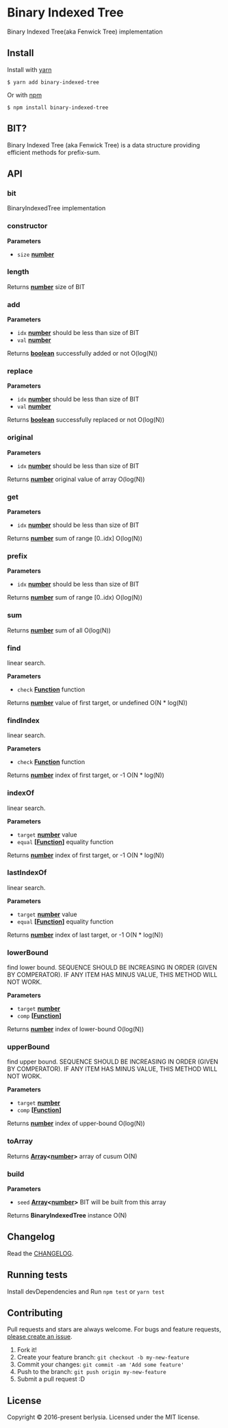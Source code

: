 # Binary Indexed Tree

Binary Indexed Tree(aka Fenwick Tree) implementation

## Install

Install with [yarn](https://yarnpkg.com/getting-started/install)

    $ yarn add binary-indexed-tree

Or with [npm](https://www.npmjs.com/)

    $ npm install binary-indexed-tree

## BIT?

Binary Indexed Tree (aka Fenwick Tree) is a data structure providing efficient methods for prefix-sum.

## API

### bit

BinaryIndexedTree implementation

### constructor

**Parameters**

-   `size` **[number](https://developer.mozilla.org/en-US/docs/Web/JavaScript/Reference/Global_Objects/Number)** 

### length

Returns **[number](https://developer.mozilla.org/en-US/docs/Web/JavaScript/Reference/Global_Objects/Number)** size of BIT

### add

**Parameters**

-   `idx` **[number](https://developer.mozilla.org/en-US/docs/Web/JavaScript/Reference/Global_Objects/Number)** should be less than size of BIT
-   `val` **[number](https://developer.mozilla.org/en-US/docs/Web/JavaScript/Reference/Global_Objects/Number)** 

Returns **[boolean](https://developer.mozilla.org/en-US/docs/Web/JavaScript/Reference/Global_Objects/Boolean)** successfully added or not
O(log(N))

### replace

**Parameters**

-   `idx` **[number](https://developer.mozilla.org/en-US/docs/Web/JavaScript/Reference/Global_Objects/Number)** should be less than size of BIT
-   `val` **[number](https://developer.mozilla.org/en-US/docs/Web/JavaScript/Reference/Global_Objects/Number)** 

Returns **[boolean](https://developer.mozilla.org/en-US/docs/Web/JavaScript/Reference/Global_Objects/Boolean)** successfully replaced or not
O(log(N))

### original

**Parameters**

-   `idx` **[number](https://developer.mozilla.org/en-US/docs/Web/JavaScript/Reference/Global_Objects/Number)** should be less than size of BIT

Returns **[number](https://developer.mozilla.org/en-US/docs/Web/JavaScript/Reference/Global_Objects/Number)** original value of array
O(log(N))

### get

**Parameters**

-   `idx` **[number](https://developer.mozilla.org/en-US/docs/Web/JavaScript/Reference/Global_Objects/Number)** should be less than size of BIT

Returns **[number](https://developer.mozilla.org/en-US/docs/Web/JavaScript/Reference/Global_Objects/Number)** sum of range [0..idx]
O(log(N))

### prefix

**Parameters**

-   `idx` **[number](https://developer.mozilla.org/en-US/docs/Web/JavaScript/Reference/Global_Objects/Number)** should be less than size of BIT

Returns **[number](https://developer.mozilla.org/en-US/docs/Web/JavaScript/Reference/Global_Objects/Number)** sum of range \[0..idx)
O(log(N))

### sum

Returns **[number](https://developer.mozilla.org/en-US/docs/Web/JavaScript/Reference/Global_Objects/Number)** sum of all
O(log(N))

### find

linear search.

**Parameters**

-   `check` **[Function](https://developer.mozilla.org/en-US/docs/Web/JavaScript/Reference/Statements/function)** function

Returns **[number](https://developer.mozilla.org/en-US/docs/Web/JavaScript/Reference/Global_Objects/Number)** value of first target, or undefined
O(N \* log(N))

### findIndex

linear search.

**Parameters**

-   `check` **[Function](https://developer.mozilla.org/en-US/docs/Web/JavaScript/Reference/Statements/function)** function

Returns **[number](https://developer.mozilla.org/en-US/docs/Web/JavaScript/Reference/Global_Objects/Number)** index of first target, or -1
O(N \* log(N))

### indexOf

linear search.

**Parameters**

-   `target` **[number](https://developer.mozilla.org/en-US/docs/Web/JavaScript/Reference/Global_Objects/Number)** value
-   `equal` **\[[Function](https://developer.mozilla.org/en-US/docs/Web/JavaScript/Reference/Statements/function)]** equality function

Returns **[number](https://developer.mozilla.org/en-US/docs/Web/JavaScript/Reference/Global_Objects/Number)** index of first target, or -1
O(N \* log(N))

### lastIndexOf

linear search.

**Parameters**

-   `target` **[number](https://developer.mozilla.org/en-US/docs/Web/JavaScript/Reference/Global_Objects/Number)** value
-   `equal` **\[[Function](https://developer.mozilla.org/en-US/docs/Web/JavaScript/Reference/Statements/function)]** equality function

Returns **[number](https://developer.mozilla.org/en-US/docs/Web/JavaScript/Reference/Global_Objects/Number)** index of last target, or -1
O(N \* log(N))

### lowerBound

find lower bound.
SEQUENCE SHOULD BE INCREASING IN ORDER (GIVEN BY COMPERATOR).
IF ANY ITEM HAS MINUS VALUE, THIS METHOD WILL NOT WORK.

**Parameters**

-   `target` **[number](https://developer.mozilla.org/en-US/docs/Web/JavaScript/Reference/Global_Objects/Number)** 
-   `comp` **\[[Function](https://developer.mozilla.org/en-US/docs/Web/JavaScript/Reference/Statements/function)]** 

Returns **[number](https://developer.mozilla.org/en-US/docs/Web/JavaScript/Reference/Global_Objects/Number)** index of lower-bound
O(log(N))

### upperBound

find upper bound.
SEQUENCE SHOULD BE INCREASING IN ORDER (GIVEN BY COMPERATOR).
IF ANY ITEM HAS MINUS VALUE, THIS METHOD WILL NOT WORK.

**Parameters**

-   `target` **[number](https://developer.mozilla.org/en-US/docs/Web/JavaScript/Reference/Global_Objects/Number)** 
-   `comp` **\[[Function](https://developer.mozilla.org/en-US/docs/Web/JavaScript/Reference/Statements/function)]** 

Returns **[number](https://developer.mozilla.org/en-US/docs/Web/JavaScript/Reference/Global_Objects/Number)** index of upper-bound
O(log(N))

### toArray

Returns **[Array](https://developer.mozilla.org/en-US/docs/Web/JavaScript/Reference/Global_Objects/Array)&lt;[number](https://developer.mozilla.org/en-US/docs/Web/JavaScript/Reference/Global_Objects/Number)>** array of cusum
O(N)

### build

**Parameters**

-   `seed` **[Array](https://developer.mozilla.org/en-US/docs/Web/JavaScript/Reference/Global_Objects/Array)&lt;[number](https://developer.mozilla.org/en-US/docs/Web/JavaScript/Reference/Global_Objects/Number)>** BIT will be built from this array

Returns **BinaryIndexedTree** instance
O(N)

## Changelog

Read the [CHANGELOG](https://github.com/berlysia/binary-indexed-tree-js/blob/master/CHANGELOG.md).

## Running tests

Install devDependencies and Run
  `npm test`
  or
  `yarn test`

## Contributing

Pull requests and stars are always welcome.
For bugs and feature requests, [please create an issue](https://github.com/berlysia/binary-indexed-tree-js/issues).

1.  Fork it!
2.  Create your feature branch: `git checkout -b my-new-feature`
3.  Commit your changes: `git commit -am 'Add some feature'`
4.  Push to the branch: `git push origin my-new-feature`
5.  Submit a pull request :D

## License

Copyright © 2016-present berlysia.
Licensed under the MIT license.
